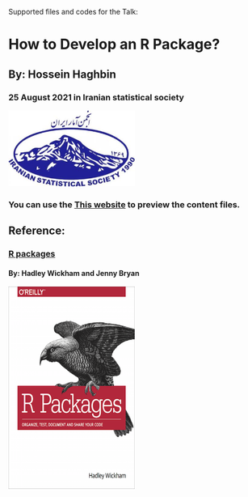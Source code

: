 Supported files and codes for the Talk:
# How to Develop an R Package?
## By: Hossein Haghbin
### 25 August 2021 in Iranian statistical society 
<img src="img/ISS-Logo.jpg" alt="Diffrent perspective of objects." width="250" height="150">

### You can use the [This website](https://haghbinh.github.io/DevRpack/) to preview the content files.

## Reference:
### [R packages](https://r-pkgs.org/)
#### By: Hadley Wickham and Jenny Bryan

<img src="img/cover.png" alt="Diffrent perspective of objects." width="250" height="400">

